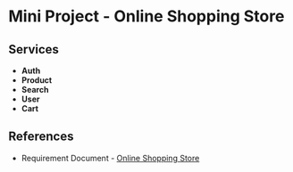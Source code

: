# Mini Project - Online Shopping Store

## Services

- **Auth**
- **Product**
- **Search**
- **User**
- **Cart**

## References

- Requirement Document - [Online Shopping Store](https://docs.google.com/document/d/1cnCHEVkOgFDYSmZmSbxcDlZiLjCZXr1W9jHf62id7T8/edit?usp=sharing)

